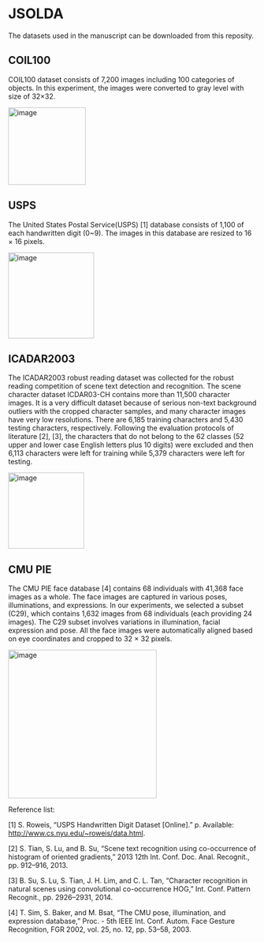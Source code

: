 # JSOLDA

The datasets used in the manuscript can be downloaded from this reposity.

## COIL100
COIL100 dataset consists of 7,200 images including 100 categories of objects. In this experiment, the images were converted to gray level with size of 32×32. 

<img width="157" alt="image" src="https://user-images.githubusercontent.com/16382304/172094050-12509029-320e-4d30-9f2e-b65ed04d6a1c.png">

## USPS
The United States Postal Service(USPS) [1] database consists of 1,100 of each handwritten digit (0~9). The images in this database are resized to 16 × 16 pixels.

<img width="174" alt="image" src="https://user-images.githubusercontent.com/16382304/172094116-4e69aae9-ed58-4c02-bd55-91983e45da37.png">


## ICADAR2003
The ICADAR2003 robust reading dataset was collected for the robust reading competition of scene text detection and recognition. The scene character dataset ICDAR03-CH contains more than 11,500 character images. It is a very difficult dataset because of serious non-text background outliers with the cropped character samples, and many character images have very low resolutions. There are 6,185 training characters and 5,430 testing characters, respectively. Following the evaluation protocols of literature [2], [3], the characters that do not belong to the 62 classes (52 upper and lower case English letters plus 10 digits) were excluded and then 6,113 characters were left for training while 5,379 characters were left for testing. 

<img width="154" alt="image" src="https://user-images.githubusercontent.com/16382304/172094531-5f012e57-899d-4817-8df0-251304e6481d.png">


## CMU PIE
The CMU PIE face database [4] contains 68 individuals with 41,368 face images as a whole. The face images are captured in various poses, illuminations, and expressions. In our experiments, we selected a subset (C29), which contains 1,632 images from 68 individuals (each providing 24 images). The C29 subset involves variations in illumination, facial expression and pose. All the face images were automatically aligned based on eye coordinates and cropped to 32 × 32 pixels.

<img width="301" alt="image" src="https://user-images.githubusercontent.com/16382304/172094602-15a57eeb-13d6-4d62-a71d-0548ea13271a.png">


Reference list:

[1] S. Roweis, “USPS Handwritten Digit Dataset [Online].” p. Available: http://www.cs.nyu.edu/~roweis/data.html.

[2] S. Tian, S. Lu, and B. Su, “Scene text recognition using co-occurrence of histogram of oriented gradients,” 2013 12th Int. Conf. Doc. Anal. Recognit., pp. 912–916, 2013.

[3] B. Su, S. Lu, S. Tian, J. H. Lim, and C. L. Tan, “Character recognition in natural scenes using convolutional co-occurrence HOG,” Int. Conf. Pattern Recognit., pp. 2926–2931, 2014.

[4] T. Sim, S. Baker, and M. Bsat, “The CMU pose, illumination, and expression database,” Proc. - 5th IEEE Int. Conf. Autom. Face Gesture Recognition, FGR 2002, vol. 25, no. 12, pp. 53–58, 2003.

